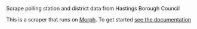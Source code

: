 Scrape polling station and district data from Hastings Borough Council

This is a scraper that runs on [Morph](https://morph.io). To get started [see the documentation](https://morph.io/documentation)
